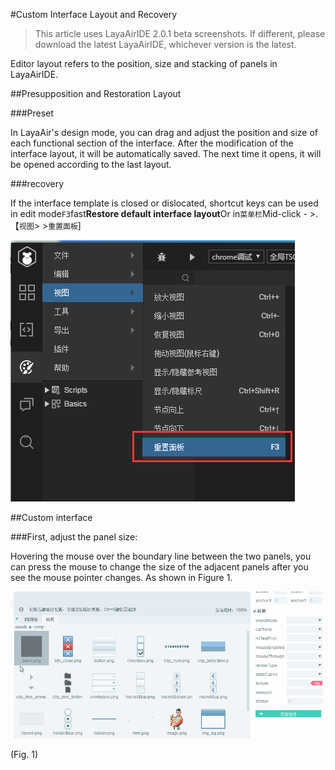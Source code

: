 #Custom Interface Layout and Recovery

> This article uses LayaAirIDE 2.0.1 beta screenshots. If different, please download the latest LayaAirIDE, whichever version is the latest.



Editor layout refers to the position, size and stacking of panels in LayaAirIDE.



##Presupposition and Restoration Layout

###Preset

In LayaAir's design mode, you can drag and adjust the position and size of each functional section of the interface. After the modification of the interface layout, it will be automatically saved. The next time it opens, it will be opened according to the last layout.

###recovery

If the interface template is closed or dislocated, shortcut keys can be used in edit mode`F3`fast**Restore default interface layout**Or in`菜单栏`Mid-click - >.【`视图`> >`重置面板`]

![图片](img/0.png) 















##Custom interface

###First, adjust the panel size:

Hovering the mouse over the boundary line between the two panels, you can press the mouse to change the size of the adjacent panels after you see the mouse pointer changes. As shown in Figure 1.

​![图片](img/1.gif)<br/>

(Fig. 1)
